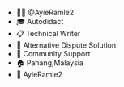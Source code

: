 - 👩‍💻 @AyieRamle2
- 🎓 Autodidact
- 📋 Technical Writer
- 💼 Alternative Dispute Solution
- 🏢 Community Support
- 🏠 Pahang,Malaysia
- 💬 AyieRamle2

<!--
**AyieRamle3/AyieRamle3** is a ✨ _special_ ✨ repository because its `README.md` (this file) appears on your GitHub profile.
-->
